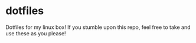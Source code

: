 # dotfiles
Dotfiles for my linux box! If you stumble upon this repo, feel free to take and use these as you please!
